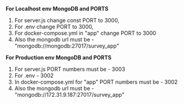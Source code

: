 **For Localhost env MongoDB and PORTS**
1. For server.js change const PORT to 3000,
2. For .env change PORT to 3000,
3. For docker-compose.yml in "app" change PORT to 3000 
4. Also the mongodb url must be - "mongodb://mongodb:27017/survey_app"

**For Production env MongoDB and PORTS**
1. For server.js PORT numbers must be - 3003
2. For .env - 3002
3. In docker-compose.yml for "app" PORT numbers must be - 3002
4. Also the mongodb url must be - "mongodb://172.31.9.187:27017/survey_app"
